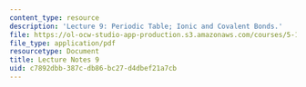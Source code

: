 ```yaml
---
content_type: resource
description: 'Lecture 9: Periodic Table; Ionic and Covalent Bonds.'
file: https://ol-ocw-studio-app-production.s3.amazonaws.com/courses/5-111sc-principles-of-chemical-science-fall-2014/c7892dbb387cdb86bc27d4dbef21a7cb_MIT5_111F14_Lec9.pdf
file_type: application/pdf
resourcetype: Document
title: Lecture Notes 9
uid: c7892dbb-387c-db86-bc27-d4dbef21a7cb
---
```

